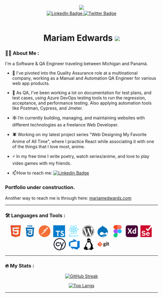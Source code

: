 <div id="header" align="center">
  <img src="https://media.giphy.com/media/4XXo8A7CIW1lZGgdhm/giphy.gif" width="100"/>
</div>
<div id="badges" align="center">
  <a href="https://www.linkedin.com/in/mariam-edwards/">
    <img src="https://img.shields.io/badge/LinkedIn-blue?style=for-the-badge&logo=linkedin&logoColor=white" alt="LinkedIn Badge"/>
  </a>
  <a href="https://twitter.com/The_MariamE">
    <img src="https://img.shields.io/badge/Twitter-blue?style=for-the-badge&logo=twitter&logoColor=white" alt="Twitter Badge"/>
  </a>
</div>
<div id="header" align="center">
<img src="https://komarev.com/ghpvc/?username=themariame&style=flat-square&color=red" alt=""/>
<h1>
  Mariam Edwards 
  <img src="https://media.giphy.com/media/7Z49eulwv4aGY35RaD/giphy.gif" width="60"/>
</h1>
</div>

### :woman_technologist: About Me :
I'm a Software & QA Engineer traveling between Michigan and Panamá. 
- :bug: I've pivoted into the Quality Assurance role at a multinational company, working as a Manual and Automation QA Engineer for various web app products.

- :lady_beetle: As QA, I've been working a lot on documentation for test plans, and test cases, using Azure DevOps testing tools to run the regression, acceptance, and performance testing. Also applying automation tools like Postman, Cypress, and Jmeter.

- :spider_web: I’m currently building, managing, and maintaining websites with different technologies as a freelance Web Developer.

- :spider: Working on my latest project series "Web Designing My Favorite Anime of All Time", where I practice React while associating it with one of the things that I love most, anime.

- :zap: In my free time I write poetry, watch series/anime, and love to play video games with my friends.

- :mailbox:How to reach me: [![Linkedin Badge](https://img.shields.io/badge/-themariame-red?style=flat&logo=Gmail&logoColor=white)](mailto:mariamedwards.smart@gmail.com)

### Portfolio under construction. 

Another way to reach me is through here: [mariamedwards.com](https://mariamedwards.com/)

---

### :hammer_and_wrench: Languages and Tools :
<div align="center">
  <img src="https://github.com/devicons/devicon/blob/master/icons/html5/html5-original.svg" title="HTML5" alt="HTML" width="40" height="40"/>&nbsp;
  <img src="https://github.com/devicons/devicon/blob/master/icons/css3/css3-plain-wordmark.svg"  title="CSS3" alt="CSS" width="40" height="40"/>&nbsp;
  <img src="https://github.com/devicons/devicon/blob/master/icons/postman/postman-plain.svg" title="Postman" alt="Postman" width="40" height="40"/>&nbsp;
  <img src="https://github.com/devicons/devicon/blob/master/icons/typescript/typescript-plain.svg" title="TypeScript" alt="TypeScript" width="40" height="40"/>&nbsp;
  <img src="https://github.com/devicons/devicon/blob/master/icons/react/react-original-wordmark.svg" title="React" alt="React" width="40" height="40"/>&nbsp;
  <img src="https://github.com/devicons/devicon/blob/master/icons/wordpress/wordpress-plain.svg" title="WordPress" alt="WordPress" width="40" height="40"/>&nbsp;
  <img src="https://github.com/devicons/devicon/blob/master/icons/drupal/drupal-plain.svg" title="Drupal" alt="Drupal" width="40" height="40"/>&nbsp;
  <img src="https://github.com/devicons/devicon/blob/master/icons/figma/figma-original.svg" title="Figma" alt="Figma" width="40" height="40"/>&nbsp;
  <img src="https://github.com/devicons/devicon/blob/master/icons/xd/xd-plain.svg" title="XD" alt="XD" width="40" height="40"/>&nbsp;
  <img src="https://github.com/devicons/devicon/blob/master/icons/selenium/selenium-original.svg" title="Selenium" alt="Selenium" width="40" height="40"/>&nbsp;
  <img src="https://github.com/devicons/devicon/blob/master/icons/cypressio/cypressio-plain.svg" title="Cypress IO"  alt="Cypress IO" width="40" height="40"/>&nbsp;
  <img src="https://github.com/devicons/devicon/blob/master/icons/azuredevops/azuredevops-plain.svg" title="Azure DevOps" alt="Azure DevOps" width="40" height="40"/>&nbsp;
    <img src="https://github.com/devicons/devicon/blob/master/icons/linux/linux-plain.svg" title="Linux" alt="Linux" width="40" height="40"/>&nbsp;
  <img src="https://github.com/devicons/devicon/blob/master/icons/git/git-original-wordmark.svg" title="Git" **alt="Git" width="40" height="40"/>
</div>

---

### :fire: My Stats :
<div align="center">
  
[![GitHub Streak](http://github-readme-streak-stats.herokuapp.com?user=TheMariamE&theme=blood-dark&background=000000)](https://git.io/streak-stats)

[![Top Langs](https://github-readme-stats.vercel.app/api/top-langs/?username=TheMariamE&layout=compact&theme=codeSTACKr)](https://github.com/anuraghazra/github-readme-stats)
</div>

---
<!--
**TheMariamE/themariame** is a ✨ _special_ ✨ repository because its `README.md` (this file) appears on your GitHub profile.

Here are some ideas to get you started:

- 🔭 I’m currently working on ...
- 🌱 I’m currently learning ...
- 👯 I’m looking to collaborate on ...
- 🤔 I’m looking for help with ...
- 💬 Ask me about ...
- 📫 How to reach me: ...
- 😄 Pronouns: ...
- ⚡ Fun fact: ...
-->
